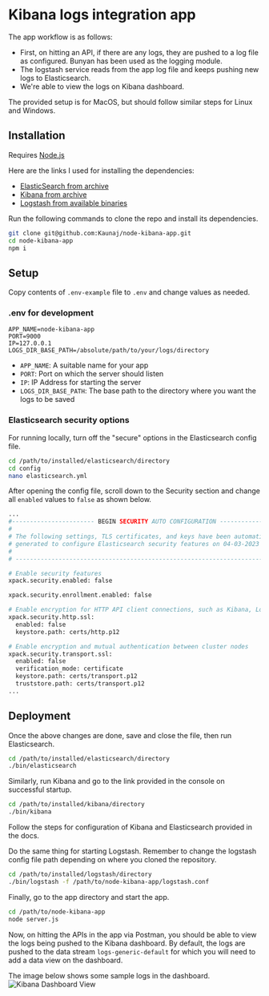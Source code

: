 # Kibana logs integration app

The app workflow is as follows:

-   First, on hitting an API, if there are any logs, they are pushed to a log file as configured. Bunyan has been used as the logging module.
-   The logstash service reads from the app log file and keeps pushing new logs to Elasticsearch.
-   We're able to view the logs on Kibana dashboard.

The provided setup is for MacOS, but should follow similar steps for Linux and Windows.

## Installation

Requires [Node.js](https://nodejs.org/)

Here are the links I used for installing the dependencies:

-   [ElasticSearch from archive](https://www.elastic.co/guide/en/elasticsearch/reference/current/targz.html)
-   [Kibana from archive](https://www.elastic.co/guide/en/kibana/current/install.html)
-   [Logstash from available binaries](https://www.elastic.co/downloads/logstash)

Run the following commands to clone the repo and install its dependencies.

```sh
git clone git@github.com:Kaunaj/node-kibana-app.git
cd node-kibana-app
npm i
```

## Setup

Copy contents of `.env-example` file to `.env` and change values as needed.

### .env for development

```
APP_NAME=node-kibana-app
PORT=9000
IP=127.0.0.1
LOGS_DIR_BASE_PATH=/absolute/path/to/your/logs/directory
```

-   `APP_NAME`: A suitable name for your app
-   `PORT`: Port on which the server should listen
-   `IP`: IP Address for starting the server
-   `LOGS_DIR_BASE_PATH`: The base path to the directory where you want the logs to be saved

### Elasticsearch security options

For running locally, turn off the "secure" options in the Elasticsearch config file.

```sh
cd /path/to/installed/elasticsearch/directory
cd config
nano elasticsearch.yml
```

After opening the config file, scroll down to the Security section and change all `enabled` values to `false` as shown below.

```sh
...
#----------------------- BEGIN SECURITY AUTO CONFIGURATION -----------------------
#
# The following settings, TLS certificates, and keys have been automatically
# generated to configure Elasticsearch security features on 04-03-2023 14:00:48
#
# --------------------------------------------------------------------------------

# Enable security features
xpack.security.enabled: false

xpack.security.enrollment.enabled: false

# Enable encryption for HTTP API client connections, such as Kibana, Logstash, and Agents
xpack.security.http.ssl:
  enabled: false
  keystore.path: certs/http.p12

# Enable encryption and mutual authentication between cluster nodes
xpack.security.transport.ssl:
  enabled: false
  verification_mode: certificate
  keystore.path: certs/transport.p12
  truststore.path: certs/transport.p12
...
```

## Deployment

Once the above changes are done, save and close the file, then run Elasticsearch.

```sh
cd /path/to/installed/elasticsearch/directory
./bin/elasticsearch
```

Similarly, run Kibana and go to the link provided in the console on successful startup.

```sh
cd /path/to/installed/kibana/directory
./bin/kibana
```

Follow the steps for configuration of Kibana and Elasticsearch provided in the docs.

Do the same thing for starting Logstash. Remember to change the logstash config file path depending on where you cloned the repository.

```sh
cd /path/to/installed/logstash/directory
./bin/logstash -f /path/to/node-kibana-app/logstash.conf
```

Finally, go to the app directory and start the app.

```sh
cd /path/to/node-kibana-app
node server.js
```

Now, on hitting the APIs in the app via Postman, you should be able to view the logs being pushed to the Kibana dashboard. By default, the logs are pushed to the data stream `logs-generic-default` for which you will need to add a data view on the dashboard.

The image below shows some sample logs in the dashboard.
![Kibana Dashboard View](https://user-images.githubusercontent.com/27547933/222968991-3b7c6c08-80e0-4023-9aea-d00c2206b281.png)
